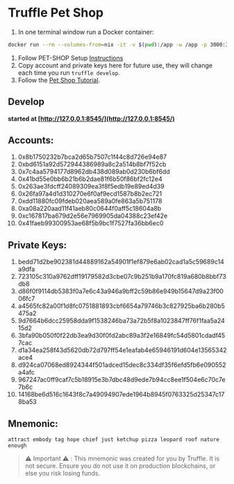 # Truffle Pet Shop

1. In one terminal window run a Docker container:
```bash
docker run --rm --volumes-from=nix -it -v $(pwd):/app -w /app -p 3000:3000 -p 3001:3001 nixos/nix nix-shell /app/.config/build.nix
```
1. Follow PET-SHOP Setup [Instructions](https://www.trufflesuite.com/boxes/pet-shop)
1. Copy account and private keys here for future use, they will change each time you run ```truffle develop```.
1. Follow the [Pet Shop Tutorial](https://www.trufflesuite.com/tutorials/pet-shop).

## Develop 
__started at [http://127.0.0.1:8545/](http://127.0.0.1:8545/)__

## Accounts:
1. 0x8b1750232b7bca2d65b7507c1f44c8d726e94e87
1. 0xbd6151a92d572944386989a8c2a514b8bf7f52cb
1. 0x7c4aa5794177d8962db438d089ab0d230b6bf6dd
1. 0x41bd55e0bb6b21b6b2dae81f6b50f86bf2fc12e4
1. 0x263ae3fdcff24089309ea3f8f5edb19e89ed4d39
1. 0x26fa97a4d1d310270e6f0af9ecd1587b8b2ec721
1. 0xdd11880fc09fdeb020aea589a0fe863a5b751178
1. 0xa08a220aad11f41aeb80c0644f0aff5c18604a8b
1. 0xc167817ba679d2e56e7969905da04388c23ef42e
1. 0x41faeb99300953ae68f5b9bc1f7527fa36bb6ec0

## Private Keys:
1. bedd71d2be902381d44889162a54901f1ef879e6ab02cad1a5c59689c14a9dfa
1. 723105c310a9762dff19179582d3cbe07c9b251b9a170fc819a680b8bbf73db8
1. d86f0f9114db5383f0a7e6c43a946a9bff2c59b86e949b15647d9a23f0006fc7
1. a4565fc82a00f1d8fc0751881893cbf6654a79746b3c827925ba6b280b5475a2
1. 9d7664b6dcc25958dda9f1538246ba73a72b5f8a1023847ff76f1faa5a2415d2
1. 3bfa90b050f0f22db3ea9d30f0fd2abc89a3f2e16849fc54d5801cdadf457cac
1. d1a34ea258f43d5620db72d797ff54e1eafab4e65946191d604e13565342ace4
1. d924ca07068ed8924344f501adced15dec8c334df35f6efd5fb6e090552a4afc
1. 967247ac0ff9caf7c5b18915e3b7dbc48d9ede7b94cc8ee1f504e6c70c7e7b6c
1. 14168be6d516c1643f8c7a49094907ede1964b8945f0763325d25347c178ba53

## Mnemonic: 
```attract embody tag hope chief just ketchup pizza leopard roof nature enough```

> ⚠️  Important ⚠️  : This mnemonic was created for you by Truffle. It is not secure.
Ensure you do not use it on production blockchains, or else you risk losing funds.
